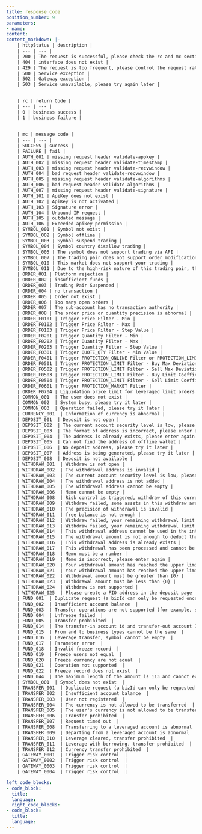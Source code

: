```yaml
---
title: response code
position_number: 9
parameters:
- name:
content:
content_markdown: |-
    | httpStatus | description |
    | --- | --- |
    | 200 | The request is successful, please check the rc and mc sections further |
    | 404 | interface does not exist |
    | 429 | The request is too frequent, please control the request rate according to the speed limit requirement |
    | 500 | Service exception |
    | 502 | Gateway exception |
    | 503 | Service unavailable, please try again later |
    

    | rc | return Code |
    | --- | --- |
    | 0 | business success |
    | 1 | business failure |
    
    
    | mc | message code |
    | --- | --- |
    | SUCCESS | success |
    | FAILURE | fail |
    | AUTH_001 | missing request header validate-appkey |
    | AUTH_002 | missing request header validate-timestamp |
    | AUTH_003 | missing request header validate-recvwindow |
    | AUTH_004 | bad request header validate-recvwindow |
    | AUTH_005 | missing request header validate-algorithms |
    | AUTH_006 | bad request header validate-algorithms |
    | AUTH_007 | missing request header validate-signature |
    | AUTH_101 | ApiKey does not exist |
    | AUTH_102 | ApiKey is not activated |
    | AUTH_103 | Signature error |
    | AUTH_104 | Unbound IP request |
    | AUTH_105 | outdated message |
    | AUTH_106 | Exceeded apikey permission |
    | SYMBOL_001 | Symbol not exist |
    | SYMBOL_002 | Symbol offline |
    | SYMBOL_003 | Symbol suspend trading |
    | SYMBOL_004 | Symbol country disallow trading |
    | SYMBOL_005 | The symbol does not support trading via API |
    | SYMBOL_007 | The trading pair does not support order modification |
    | SYMBOL_010 | This market does not support your trading |
    | SYMBOL_011 | Due to the high-risk nature of this trading pair, the platform has temporarily restricted trading for it. If you wish to trade, please contact our online customer service for approval. |
    | ORDER_001 | Platform rejection |
    | ORDER_002 | insufficient funds |
    | ORDER_003 | Trading Pair Suspended |
    | ORDER_004 | no transaction |
    | ORDER_005 | Order not exist |
    | ORDER_006 | Too many open orders |
    | ORDER_007 | The sub-account has no transaction authority |
    | ORDER_008 | The order price or quantity precision is abnormal |
    | ORDER_F0101 | Trigger Price Filter - Min |
    | ORDER_F0102 | Trigger Price Filter - Max |
    | ORDER_F0103 | Trigger Price Filter - Step Value |
    | ORDER_F0201 | Trigger Quantity Filter - Min |
    | ORDER_F0202 | Trigger Quantity Filter - Max |
    | ORDER_F0203 | Trigger Quantity Filter - Step Value |
    | ORDER_F0301 | Trigger QUOTE_QTY Filter - Min Value |
    | ORDER_F0401 | Trigger PROTECTION_ONLINE Filter or PROTECTION_LIMIT Filter |
    | ORDER_F0501 | Trigger PROTECTION_LIMIT Filter - Buy Max Deviation |
    | ORDER_F0502 | Trigger PROTECTION_LIMIT Filter - Sell Max Deviation |
    | ORDER_F0503 | Trigger PROTECTION_LIMIT Filter - Buy Limit Coefficient |
    | ORDER_F0504 | Trigger PROTECTION_LIMIT Filter - Sell Limit Coefficient |
    | ORDER_F0601 | Trigger PROTECTION_MARKET Filter |
    | ORDER_F0704 | Liquidation price limit for leveraged limit orders |
    | COMMON_001  | The user does not exist |
    | COMMON_002  | System busy, please try it later |
    | COMMON_003  | Operation failed, please try it later |
    | CURRENCY_001  | Information of currency is abnormal |
    | DEPOSIT_001  | Deposit is not open |
    | DEPOSIT_002  | The current account security level is low, please bind any two security verifications in mobile phone/email/Google Authenticator before deposit |
    | DEPOSIT_003  | The format of address is incorrect, please enter again |
    | DEPOSIT_004  | The address is already exists, please enter again |
    | DEPOSIT_005  | Can not find the address of offline wallet |
    | DEPOSIT_006  | No deposit address, please try it later |
    | DEPOSIT_007  | Address is being generated, please try it later |
    | DEPOSIT_008  | Deposit is not available |
    | WITHDRAW_001  | Withdraw is not open |
    | WITHDRAW_002  | The withdrawal address is invalid |
    | WITHDRAW_003  | The current account security level is low, please bind any two security verifications in mobile phone/email/Google Authenticator before withdraw |
    | WITHDRAW_004  | The withdrawal address is not added |
    | WITHDRAW_005  | The withdrawal address cannot be empty |
    | WITHDRAW_006  | Memo cannot be empty |
    | WITHDRAW_008  | Risk control is triggered, withdraw of this currency is not currently supported |
    | WITHDRAW_009  | Withdraw failed, some assets in this withdraw are restricted by T+1 withdraw |
    | WITHDRAW_010  | The precision of withdrawal is invalid |
    | WITHDRAW_011  | free balance is not enough |
    | WITHDRAW_012  | Withdraw failed, your remaining withdrawal limit today is not enough |
    | WITHDRAW_013  | Withdraw failed, your remaining withdrawal limit today is not enough, the withdrawal amount can be increased by completing a higher level of real-name authentication |
    | WITHDRAW_014  | This withdrawal address cannot be used in the internal transfer function, please cancel the internal transfer function before submitting |
    | WITHDRAW_015  | The withdrawal amount is not enough to deduct the handling fee |
    | WITHDRAW_016  | This withdrawal address is already exists |
    | WITHDRAW_017  | This withdrawal has been processed and cannot be canceled |
    | WITHDRAW_018  | Memo must be a number |
    | WITHDRAW_019  | Memo is incorrect, please enter again |
    | WITHDRAW_020  | Your withdrawal amount has reached the upper limit for today, please try it tomorrow |
    | WITHDRAW_021  | Your withdrawal amount has reached the upper limit for today, you can only withdraw up to {0} this time |
    | WITHDRAW_022  | Withdrawal amount must be greater than {0} |
    | WITHDRAW_023  | Withdrawal amount must be less than {0} |
    | WITHDRAW_024  | Withdraw is not supported |
    | WITHDRAW_025  | Please create a FIO address in the deposit page  |
    | FUND_001  | Duplicate request (a bizId can only be requested once)  |
    | FUND_002  | Insufficient account balance  |
    | FUND_003  | Transfer operations are not supported (for example, sub-accounts do not support financial transfers)  |
    | FUND_004  | Unfreeze failed  |
    | FUND_005  | Transfer prohibited  |
    | FUND_014  | The transfer-in account id and transfer-out account ID cannot be the same  |
    | FUND_015  | From and to business types cannot be the same  |
    | FUND_016  | Leverage transfer, symbol cannot be empty  |
    | FUND_017  | Parameter error  |
    | FUND_018  | Invalid freeze record  |
    | FUND_019  | Freeze users not equal  |
    | FUND_020  | Freeze currency are not equal  |
    | FUND_021  | Operation not supported  |
    | FUND_022  | Freeze record does not exist  |
    | FUND_044  | The maximum length of the amount is 113 and cannot exceed the limit  |
    | SYMBOL_001  | Symbol does not exist  |
    | TRANSFER_001  | Duplicate request (a bizId can only be requested once)  |
    | TRANSFER_002  | Insufficient account balance  |
    | TRANSFER_003  | User not registered  |
    | TRANSFER_004  | The currency is not allowed to be transferred  |
    | TRANSFER_005  | The user's currency is not allowed to be transferred  |
    | TRANSFER_006  | Transfer prohibited  |
    | TRANSFER_007  | Request timed out  |
    | TRANSFER_008  | Transferring to a leveraged account is abnormal  |
    | TRANSFER_009  | Departing from a leveraged account is abnormal  |
    | TRANSFER_010  | Leverage cleared, transfer prohibited  |
    | TRANSFER_011  | Leverage with borrowing, transfer prohibited  |
    | TRANSFER_012  | Currency transfer prohibited  |
    | GATEWAY_0001  | Trigger risk control  |
    | GATEWAY_0002  | Trigger risk control  |
    | GATEWAY_0003  | Trigger risk control  |
    | GATEWAY_0004  | Trigger risk control  |  

left_code_blocks:
- code_block:
  title:
  language:
  right_code_blocks:
- code_block:
  title:
  language:
---
```



